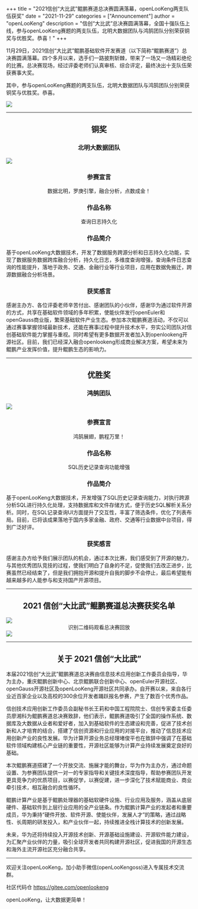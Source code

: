 +++ 
title = "2021信创“大比武”鲲鹏赛道总决赛圆满落幕，openLooKeng两支队伍获奖"
date = "2021-11-29"
categories = ["Announcement"]
author = "openLooKeng"
description = "信创“大比武”总决赛圆满落幕，全国十强队伍上线，参与openLooKeng赛题的两支队伍，北明大数据团队与鸿鹄团队分别荣获铜奖与优胜奖。恭喜！"
+++
 
​11月29日，2021信创“大比武”鲲鹏基础软件开发赛道（以下简称“鲲鹏赛道”）总决赛圆满落幕。四个多月以来，选手们一路披荆斩棘，带来了一场又一场精彩绝伦的比赛。总决赛现场，经过评委老师们认真审核、综合评定，最终决出十支队伍荣获赛事大奖。

其中，参与openLooKeng赛题的两支队伍，北明大数据团队与鸿鹄团队分别荣获铜奖与优胜奖。恭喜。

<img src='./xinchuang01.png' />

---

## <center>铜奖</center>

### <center>北明大数据团队</center>

<img src='./xinchuang02.png' />

### <center>参赛宣言</center>

<center>数据北明，罗庚引擎，融合分析，点数成金！</center>

### <center>作品名称</center>

<center>查询日志持久化</center>

### <center>作品简介</center>

基于openLooKeng大数据技术，开发了数据服务跨源分析和日志持久化功能，实现了数据服务数据跨库融合分析，持久化日志，多维度查询增强，查询条件日志查询的性能提升，落地于政务、交通、金融行业等行业项目，应用在数据免搬迁，跨源数据融合分析场景。


### <center>获奖感言</center>

感谢主办方、各位评委老师辛苦付出、感谢团队的小伙伴，感谢华为通过软件开源的方式，共享在基础软件领域的多年积累，使能伙伴发行openEuler和openGauss商业版，繁荣基础软件产业生态。参加本次鲲鹏赛道活动，不仅可以通过赛事掌握领域最新技术，还能在赛事过程中提升技术水平，夯实公司团队对信创基础软件能力掌握与重视。同时希望有更多数据开发者加入到openlookeng开源社区。目前，我们已经深入融合openlookeng形成商业解决方案，希望未来为鲲鹏产业发挥价值，提升鲲鹏生态的影响力。

---

## <center>优胜奖</center>

### <center>鸿鹄团队</center>

<img src='./xinchuang03.png' />

### <center>参赛宣言</center>

<center>鸿鹄展翅，鹏程万里！</center> 

### <center>作品名称</center>

<center>SQL历史记录查询功能增强</center>

### <center>作品简介</center>

基于openLooKeng大数据技术，开发增强了SQL历史记录查询能力，对执行跨源分析SQL进行持久化处理，支持数据库和文件存储方式，便于历史SQL解析关系分析。同时，在SQL记录查询UI方面提升了交互性，丰富了筛选条件，优化了列表布局。目前，已将该成果落地于国内多家金融、政府、交通等行业数据中台项目，得到广泛好评。

### <center>获奖感言</center>

感谢主办方给予我们展示团队的机会，通过本次比赛，我们感受到了开源的魅力，与其他优秀团队竞技的过程，使我们明白了自身的不足，促使我们去改正进步，比赛虽然已经结束了，但是我们拥抱开源和提升自我的脚步不会停止，最后希望能有越来越多的人能参与和支持国产开源项目。

---

## <center>2021 信创“大比武”鲲鹏赛道总决赛获奖名单</center>

<img src='./banner1.jpg' />

<center>识别二维码观看总决赛回放</center>

<img src='./xinchuang04.png' />

---

## <center>关于 2021 信创“大比武”</center>


本届2021信创“大比武”鲲鹏赛道总决赛由信息技术应用创新工作委员会指导，华为主办，重庆鲲鹏创新中心、北京鲲鹏联合创新中心、openEuler开源社区、openGauss开源社区及openLooKeng开源社区共同承办。自开赛以来，来自各行业近百家企业以及高校的300余位开发者踊跃报名参赛，产生了数百个优秀作品。

信创技术应用创新工作委员会副秘书长王莉和中国工程院院士、信创专家委主任委员廖湘科为鲲鹏赛道总决赛致辞，他们表示，鲲鹏赛道吸引了全国的操作系统、数据库及大数据从业者和爱好者，加入到基础软件的生态建设和完善，促进了技术创新和人才培育的结合，搭建了信创资源和行业应用的对接平台，推动了信息技术应用创新产业的良性发展。华为计算开源业务总经理堵俊平也在致辞中强调了在基础软件领域构建核心产业链的重要性，开源社区能够为计算产业持续发展奠定良好的基础。

本次鲲鹏赛道搭建了一个开放交流、施展才能的舞台，华为作为主办方，通过命题设置、为参赛团队提供一对一的专家指导和关键技术深度指导，帮助参赛团队开发更具竞争力的优质项目，以赛促学，以赛促建，进一步深化了技术赋能商业、商业牵引技术，相互融合的良性循环。

鲲鹏计算产业是基于鲲鹏处理器的基础软硬件设施、行业应用及服务，涵盖从底层硬件、基础软件到上层行业应用的全产业链条。作为鲲鹏计算产业的发起者和重要成员，华为秉持“硬件开放、软件开源、使能伙伴，发展人才”的策略，通过战略性、长周期的研发投入，和产业伙伴一起，持续推进全栈计算技术的创新发展。

未来，华为还将持续投入开源技术创新、开源基础设施建设、开源软件能力建设，为汇聚产业伙伴的力量，吸引全球开发者共同构建开源社区，促进我国的开源生态和海外主流开源社区充分融合共享。

---

欢迎关注openLooKeng，加小助手微信(openLooKengoss)进入专属技术交流群。

社区代码仓 <https://gitee.com/openlookeng>

openLooKeng，让大数据更简单！ 
 